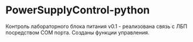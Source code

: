 # PowerSupplyControl-python
Контроль лабораторного блока питания 
v0.1 - реализована связь с ЛБП посредством COM порта. Созданы функции управления.
